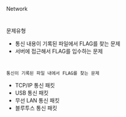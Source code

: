 Network
#
문제유형
- 통신 내용이 기록된 파일에서 FLAG를 찾는 문제
- 서버에 접근해서 FLAG를 입수하는 문제

#
`통신이 기록된 파일 내에서 FLAG를 찾는 문제`

- TCP/IP 통신 패킷
- USB 통신 패킷
- 무선 LAN 통신 패킷
- 블루투스 통신 패킷

